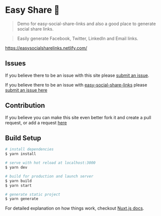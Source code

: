 # Easy Share 🚀

> Demo for easy-social-share-links and also a good place to generate social share links.

> Easily generate Facebook, Twitter, LinkedIn and Email links.

https://easysocialsharelinks.netlify.com/

## Issues

If you believe there to be an issue with this site please [submit an issue](https://github.com/Alex61NN5/easy-share/issues).

If you believe there to be an issue with [easy-social-share-links](https://github.com/Alex61NN5/easy-social-share-links) please [submit an issue here](https://github.com/Alex61NN5/easy-social-share-links/issues)

## Contribution

If you believe you can make this site even better fork it and create a pull request, or add a request [here](https://github.com/Alex61NN5/easy-share/issues)

## Build Setup

``` bash
# install dependencies
$ yarn install

# serve with hot reload at localhost:3000
$ yarn dev

# build for production and launch server
$ yarn build
$ yarn start

# generate static project
$ yarn generate
```

For detailed explanation on how things work, checkout [Nuxt.js docs](https://nuxtjs.org).
